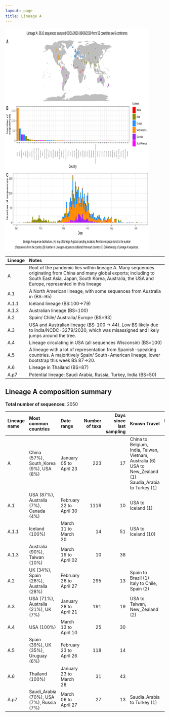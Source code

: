 ```yaml
---
layout: page
title: Lineage A
---
```




<img src="../assets/images/A.svg" alt="A lineage summary figure" width="90%" height="700px" />


| Lineage | Notes |
|:-----|:-----|
| A | Root of the pandemic lies within lineage A. Many sequences originating from China and many global exports; including to South East Asia, Japan, South Korea, Australia, the USA and Europe, represented in this lineage |
| A.1 | A North American lineage, with some sequences from Australia in (BS=95) |
| A.1.1 | Iceland lineage (BS:100->79) |
| A.1.3 | Australian lineage (BS=100) |
| A.2 | Spain/ Chile/ Australia/ Europe (BS=93) |
| A.3 | USA and Australian lineage (BS: 100 -> 44). Low BS likely due to India/NCDC-3279/2020, which was misassigned and likely jumps around the tree. |
| A.4 | Lineage circulating in USA (all sequences Wisconsin) (BS=100) |
| A.5 | A lineage with a lot of representation from Spanish-speaking countries. A majoritively Spain/ South-American lineage, lower bootstrap this week BS 87->20.  |
| A.6 | Lineage in Thailand (BS=87) |
| A.p7 | Potential lineage: Saudi Arabia, Russia, Turkey, India (BS=50) |

<h2>Lineage A composition summary </h2>

<strong>Total number of sequences:</strong> 2050

| Lineage name | Most common countries | Date range | Number of taxa |  Days since last sampling | Known Travel | Recall value |
|:-----|:-----|:-------|-------:|-------:|:---------|--------:|
| A | China (57%), South_Korea (9%), USA (8%) | January 05 to April 23 | 223 | 17 | China to Belgium, India, Taiwan, Vietnam, Australia (6)<br/> USA to New_Zealand (1)<br/> Saudia_Arabia to Turkey (1)<br/> | 87.76 |
| A.1 | USA (87%), Australia (7%), Canada (4%) | February 22 to April 30 | 1116 | 10 | USA to Iceland (1)<br/> | 100.0 |
| A.1.1 | Iceland (100%) | March 11 to March 20 | 14 | 51 | USA to Iceland (10)<br/> | 100.0 |
| A.1.3 | Australia (90%), Taiwan (10%) | March 19 to April 02 | 10 | 38 |  | 100.0 |
| A.2 | UK (34%), Spain (28%), Australia (28%) | February 26 to April 27 | 295 | 13 | Spain to Brazil (1)<br/> Italy to Chile, Spain (2)<br/> | 100.0 |
| A.3 | USA (71%), Australia (21%), UK (7%) | January 28 to April 21 | 191 | 19 | USA to Taiwan, New_Zealand (2)<br/> | 99.48 |
| A.4 | USA (100%) | March 13 to April 10 | 25 | 30 |  | 100.0 |
| A.5 | Spain (39%), UK (35%), Uruguay (6%) | February 23 to April 26 | 118 | 14 |  | 95.93 |
| A.6 | Thailand (100%) | January 23 to March 28 | 31 | 43 |  | 100.0 |
| A.p7 | Saudi_Arabia (70%), USA (7%), Russia (7%) | March 06 to April 27 | 27 | 13 | Saudia_Arabia to Turkey (1)<br/> | 100.0 |
